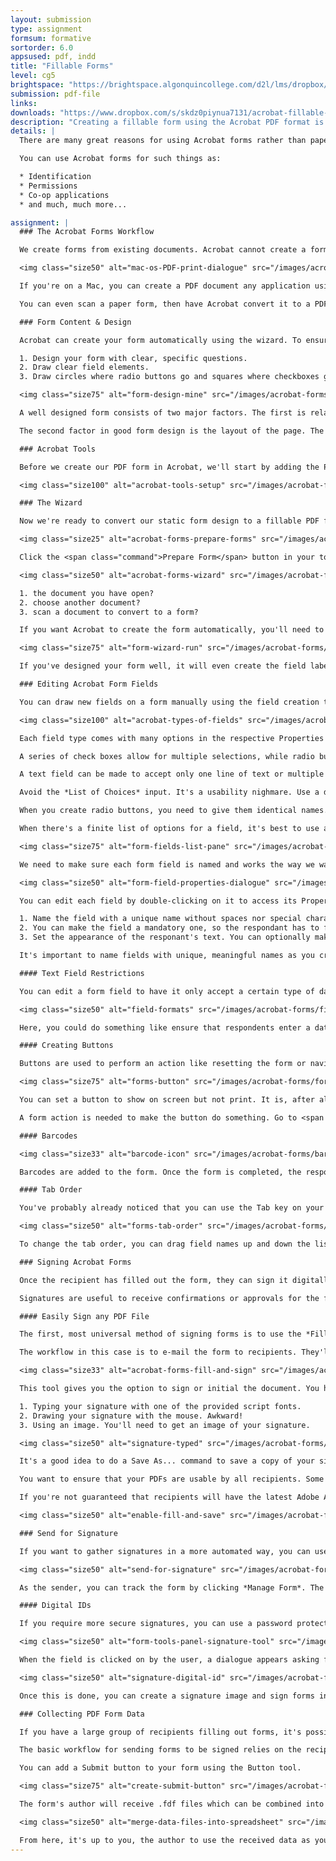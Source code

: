 ```yaml
---
layout: submission
type: assignment
formsum: formative
sortorder: 6.0
appsused: pdf, indd
title: "Fillable Forms"
level: cg5
brightspace: "https://brightspace.algonquincollege.com/d2l/lms/dropbox/user/folder_submit_files.d2l?db=236857&grpid=0&isprv=0&bp=0&ou=279828"
submission: pdf-file
links:
downloads: "https://www.dropbox.com/s/skdz0piynua7131/acrobat-fillable-forms.zip?dl=1"
description: "Creating a fillable form using the Acrobat PDF format is a reliable, flexible and versatile way to have forms distributed and signed. We'll explore this functionality today."
details: |
  There are many great reasons for using Acrobat forms rather than paper forms. First of all, they're more ecological. It's a great idea to make Acorbat forms part of a paperless workflow. Respondents don't need to copy or fax forms. The recipient of the response data gets information which is manipulated much more easily. These are all great benefits of working digitally rather than with paper.

  You can use Acrobat forms for such things as:

  * Identification
  * Permissions
  * Co-op applications
  * and much, much more...

assignment: |
  ### The Acrobat Forms Workflow

  We create forms from existing documents. Acrobat cannot create a form from scratch. You can use applications like Microsoft Word, Excel, or Adobe InDesign. These applications have functions to export a document as a PDF, which can then be converted to a fillable form. You'll need to explore your application of choice to learn how to produce a PDF document from your native form document.

  <img class="size50" alt="mac-os-PDF-print-dialogue" src="/images/acrobat-forms/mac-os-PDF-print-dialogue.jpg">

  If you're on a Mac, you can create a PDF document any application using the Print dialogue. There's a menu at the bottom-right corner which includes a PDF creation option.

  You can even scan a paper form, then have Acrobat convert it to a PDF form quite efficiently. The key is to have a well designed form to start with.

  ### Form Content & Design

  Acrobat can create your form automatically using the wizard. To ensure it guesses your intentions correctly, you'll need to:

  1. Design your form with clear, specific questions.
  2. Draw clear field elements.
  3. Draw circles where radio buttons go and squares where checkboxes go.

  <img class="size75" alt="form-design-mine" src="/images/acrobat-forms/form-design-mine.jpg">

  A well designed form consists of two major factors. The first is related to the text. It's very important to ask specific questions. Be accurate with your words. As an example, don't ask only for a person's name. Ask for their first and their last names in separate fields.

  The second factor in good form design is the layout of the page. The visual relationship of the labels to the fields should be very clear. Here, alignment and proximity matter. White space is also important. Leave a lot of room between elements on the page.

  ### Acrobat Tools

  Before we create our PDF form in Acrobat, we'll start by adding the Prepare Forms tool to our Tools panel. Click on the <span class="command">Tools</span> tab, then search for the Prepare Forms tool. Once you've found it, drag it to the panel on the right. Voilà! You're done.

  <img class="size100" alt="acrobat-tools-setup" src="/images/acrobat-forms/acrobat-tools-setup.jpg">

  ### The Wizard

  Now we're ready to convert our static form design to a fillable PDF form. If you've designed your form using clear, specific questions and form fields, it's likely the wizard will do a large majority of the work for you. You need to have created visual clues for Acrobat to detect where you intend to have fields.

  <img class="size25" alt="acrobat-forms-prepare-forms" src="/images/acrobat-forms/acrobat-forms-prepare-forms.jpg">

  Click the <span class="command">Prepare Form</span> button in your tools panel. You'll be given the choice of input. Do you want to prepare a form from:

  <img class="size50" alt="acrobat-forms-wizard" src="/images/acrobat-forms/acrobat-forms-wizard.jpg">

  1. the document you have open?
  2. choose another document?
  3. scan a document to convert to a form?

  If you want Acrobat to create the form automatically, you'll need to ensure <span class="command">Form field auto-detection</span> is set to <span class="command">ON</span>.

  <img class="size75" alt="form-wizard-run" src="/images/acrobat-forms/form-wizard-run.jpg">

  If you've designed your form well, it will even create the field labels for you. As you can see in the image above, we only have a bit of clean-up to do to complete our fillable form.

  ### Editing Acrobat Form Fields

  You can draw new fields on a form manually using the field creation tools. These appear along the top edge of your document when you click on *Prepare Form* in your Tools panel.

  <img class="size100" alt="acrobat-types-of-fields" src="/images/acrobat-forms/acrobat-types-of-input.svg">

  Each field type comes with many options in the respective Properties dialogues. These are some important items to note:

  A series of check boxes allow for multiple selections, while radio buttons are meant for exclusive choices.

  A text field can be made to accept only one line of text or multiple lines of scrollable text.

  Avoid the *List of Choices* input. It's a usability nighmare. Use a dropdown list instead.

  When you create radio buttons, you need to give them identical names. They get created as a *group*. In the button's <span class="command">Properties > Options</span> field, you can give an individual radio button its name.

  When there's a finite list of options for a field, it's best to use a dropdown list. They ensure the respondent is limited to the provided answers.

  <img class="size75" alt="form-fields-list-pane" src="/images/acrobat-forms/form-fields-list-pane.jpg">

  We need to make sure each form field is named and works the way we want. The Fields pane lists the fields in your form, with their types. In this case, most fields are text fields. The Food Preference item is a Radio button group. The *Walk on the beach* item is a checkbox.

  <img class="size50" alt="form-field-properties-dialogue" src="/images/acrobat-forms/form-field-properties-dialogue.jpg">

  You can edit each field by double-clicking on it to access its Properties dialogue. These are a few important options:

  1. Name the field with a unique name without spaces nor special characters.
  2. You can make the field a mandatory one, so the respondant has to fill it before the form can be sent.
  3. Set the appearance of the responant's text. You can optionally make the text scale to accomodate more text than the field can hold.

  It's important to name fields with unique, meaningful names as you create them. Note that fields with the same name act together. This means that if you type in one field, the result will appear in all the fields with the same name.

  #### Text Field Restrictions

  You can edit a form field to have it only accept a certain type of data. Double-click on a field, then go to the Format tab. It's best to use minimal requirements here to not frustrate the responent.

  <img class="size50" alt="field-formats" src="/images/acrobat-forms/field-formats.jpg">

  Here, you could do something like ensure that respondents enter a date properly. In this case, a date needs to be typed in the dd-mmm-yy format.

  #### Creating Buttons

  Buttons are used to perform an action like resetting the form or navigating to the next page.

  <img class="size75" alt="forms-button" src="/images/acrobat-forms/forms-button.jpg">

  You can set a button to show on screen but not print. It is, after all useless to have a button printed on a piece of paper.

  A form action is needed to make the button do something. Go to <span class="command">Properties > Actions</span>. Make your button take action on <span class="command">Mouse up</span>. You can choose from the dropdown menu of actions, or you can choose <span class="command">Execute a Menu Item...</span>. This allows you to attribute any menu item to the button. Very powerful...

  #### Barcodes

  <img class="size33" alt="barcode-icon" src="/images/acrobat-forms/barcode-icon.jpg">

  Barcodes are added to the form. Once the form is completed, the respondents' data is stored in the barcode. The code can be scanned to collect all the data from a paper form. This requires specialized document scanners and software. This is of very limited use without a significant financial investment.

  #### Tab Order

  You've probably already noticed that you can use the Tab key on your keyboard to move from one field to another in a form. As the author of the form, you can intentionally set the tab order.

  <img class="size50" alt="forms-tab-order" src="/images/acrobat-forms/forms-tab-order.jpg">

  To change the tab order, you can drag field names up and down the list in the tools panel on the right.

  ### Signing Acrobat Forms

  Once the recipient has filled out the form, they can sign it digitally. They don't even need paid software to do this. Signing functionality if free for all users.

  Signatures are useful to receive confirmations or approvals for the form. This really completed the paperless Acrobat workflow.

  #### Easily Sign any PDF File

  The first, most universal method of signing forms is to use the *Fill & Sign* tool. This is available to any user who has Acrobat DC Pro or Acrobat DC Reader, so it's a free solution. This option offers no tracking of documents.

  The workflow in this case is to e-mail the form to recipients. They'll sign them, then send them back via e-mail. This is less convenient when you have large numbers of recipients.

  <img class="size33" alt="acrobat-forms-fill-and-sign" src="/images/acrobat-forms/acrobat-forms-fill-and-sign.jpg">

  This tool gives you the option to sign or initial the document. You have the choice of:

  1. Typing your signature with one of the provided script fonts.
  2. Drawing your signature with the mouse. Awkward!
  3. Using an image. You'll need to get an image of your signature.

  <img class="size50" alt="signature-typed" src="/images/acrobat-forms/signature-typed.gif">

  It's a good idea to do a Save As... command to save a copy of your signed form. Once a form is signed, the responses can no longer be edited.

  You want to ensure that your PDFs are usable by all recipients. Some won't have Adobe Acrobat software on their computers. As good practice, you can provide a link to <a href="https://get.adobe.com/reader" title="Get Adobe Acrobat Reader for free." target="_blank">https://get.adobe.com/reader</a> on your form or in an e-mail.

  If you're not guaranteed that recipients will have the latest Adobe Acrobat software, you can enable this in most versions. Go File > Save as Other > Reader Extended PDF > Enable More Tools ... The resulting dialogue explains the details. Make sure you save a copy, because this new one is less editable.

  <img class="size50" alt="enable-fill-and-save" src="/images/acrobat-forms/enable-fill-and-save.jpg">

  ### Send for Signature

  If you want to gather signatures in a more automated way, you can use *Send for Signature*. This allows you to send any PDF file, then even attach other documents along with it. The recipients don't even need to have any Adobe software installed. They'll receive an e-mail notification, then sign the form right from their browser.

  <img class="size50" alt="send-for-signature" src="/images/acrobat-forms/send-for-signature.gif">

  As the sender, you can track the form by clicking *Manage Form*. The rest of the work is done in a browser. All your managed PDF files stay at <a href="http://documents.adobe.com" title="Adobe PDF Forms Management" target="_blank">documents.adobe.com</a>.

  #### Digital IDs

  If you require more secure signatures, you can use a password protected one called a digital ID. To use this, you'll create a field with the signature tool.

  <img class="size50" alt="form-tools-panel-signature-tool" src="/images/acrobat-forms/form-tools-panel-signature-tool.gif">

  When the field is clicked on by the user, a dialogue appears asking for a digital ID. The user will need to go through the process of creating an ID. Once this is done, they'll be able to sign documents securely in the future.

  <img class="size50" alt="signature-digital-id" src="/images/acrobat-forms/signature-digital-id.jpg">

  Once this is done, you can create a signature image and sign forms in a very secure manner. As the signatory, make sure you create a strong password, then save it in a password manager application.

  ### Collecting PDF Form Data

  If you have a large group of recipients filling out forms, it's possible to collect the data in a spreadsheet. Acrobat DC Pro and a spreadsheet application is all you need.

  The basic workflow for sending forms to be signed relies on the recipient to send it back to you via e-mail. This may not be completely reliable. There is a way to resolve this.

  You can add a Submit button to your form using the Button tool.

  <img class="size75" alt="create-submit-button" src="/images/acrobat-forms/create-submit-button.jpg">

  The form's author will receive .fdf files which can be combined into a spreadsheet using Adobe Acrobat.

  <img class="size50" alt="merge-data-files-into-spreadsheet" src="/images/acrobat-forms/merge-data-files-into-spreadsheet.jpg">

  From here, it's up to you, the author to use the received data as you see fit.
---
```

